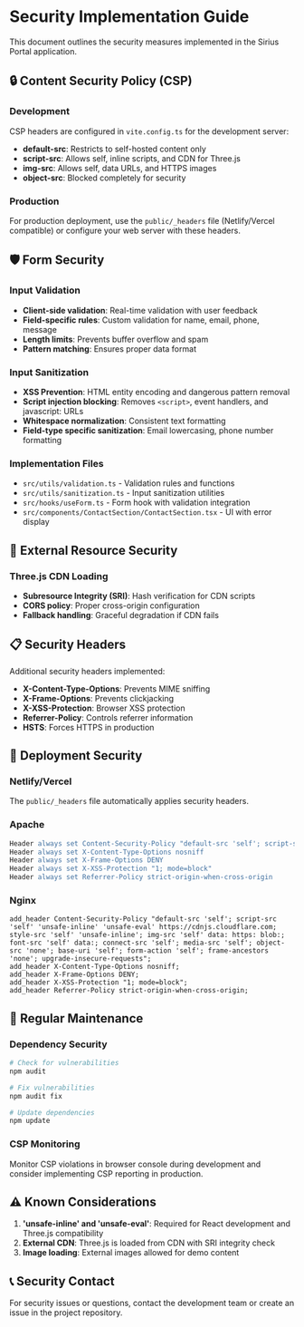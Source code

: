 # Security Implementation Guide

This document outlines the security measures implemented in the Sirius Portal application.

## 🔒 Content Security Policy (CSP)

### Development
CSP headers are configured in `vite.config.ts` for the development server:
- **default-src**: Restricts to self-hosted content only
- **script-src**: Allows self, inline scripts, and CDN for Three.js
- **img-src**: Allows self, data URLs, and HTTPS images
- **object-src**: Blocked completely for security

### Production
For production deployment, use the `public/_headers` file (Netlify/Vercel compatible) or configure your web server with these headers.

## 🛡️ Form Security

### Input Validation
- **Client-side validation**: Real-time validation with user feedback
- **Field-specific rules**: Custom validation for name, email, phone, message
- **Length limits**: Prevents buffer overflow and spam
- **Pattern matching**: Ensures proper data format

### Input Sanitization
- **XSS Prevention**: HTML entity encoding and dangerous pattern removal
- **Script injection blocking**: Removes `<script>`, event handlers, and javascript: URLs
- **Whitespace normalization**: Consistent text formatting
- **Field-type specific sanitization**: Email lowercasing, phone number formatting

### Implementation Files
- `src/utils/validation.ts` - Validation rules and functions
- `src/utils/sanitization.ts` - Input sanitization utilities
- `src/hooks/useForm.ts` - Form hook with validation integration
- `src/components/ContactSection/ContactSection.tsx` - UI with error display

## 🔐 External Resource Security

### Three.js CDN Loading
- **Subresource Integrity (SRI)**: Hash verification for CDN scripts
- **CORS policy**: Proper cross-origin configuration
- **Fallback handling**: Graceful degradation if CDN fails

## 📋 Security Headers

Additional security headers implemented:
- **X-Content-Type-Options**: Prevents MIME sniffing
- **X-Frame-Options**: Prevents clickjacking
- **X-XSS-Protection**: Browser XSS protection
- **Referrer-Policy**: Controls referrer information
- **HSTS**: Forces HTTPS in production

## 🚀 Deployment Security

### Netlify/Vercel
The `public/_headers` file automatically applies security headers.

### Apache
```apache
Header always set Content-Security-Policy "default-src 'self'; script-src 'self' 'unsafe-inline' 'unsafe-eval' https://cdnjs.cloudflare.com; style-src 'self' 'unsafe-inline'; img-src 'self' data: https: blob:; font-src 'self' data:; connect-src 'self'; media-src 'self'; object-src 'none'; base-uri 'self'; form-action 'self'; frame-ancestors 'none'; upgrade-insecure-requests"
Header always set X-Content-Type-Options nosniff
Header always set X-Frame-Options DENY
Header always set X-XSS-Protection "1; mode=block"
Header always set Referrer-Policy strict-origin-when-cross-origin
```

### Nginx
```nginx
add_header Content-Security-Policy "default-src 'self'; script-src 'self' 'unsafe-inline' 'unsafe-eval' https://cdnjs.cloudflare.com; style-src 'self' 'unsafe-inline'; img-src 'self' data: https: blob:; font-src 'self' data:; connect-src 'self'; media-src 'self'; object-src 'none'; base-uri 'self'; form-action 'self'; frame-ancestors 'none'; upgrade-insecure-requests";
add_header X-Content-Type-Options nosniff;
add_header X-Frame-Options DENY;
add_header X-XSS-Protection "1; mode=block";
add_header Referrer-Policy strict-origin-when-cross-origin;
```

## 🔄 Regular Maintenance

### Dependency Security
```bash
# Check for vulnerabilities
npm audit

# Fix vulnerabilities
npm audit fix

# Update dependencies
npm update
```

### CSP Monitoring
Monitor CSP violations in browser console during development and consider implementing CSP reporting in production.

## ⚠️ Known Considerations

1. **'unsafe-inline' and 'unsafe-eval'**: Required for React development and Three.js compatibility
2. **External CDN**: Three.js is loaded from CDN with SRI integrity check
3. **Image loading**: External images allowed for demo content

## 📞 Security Contact

For security issues or questions, contact the development team or create an issue in the project repository.